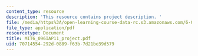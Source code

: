 ```yaml
---
content_type: resource
description: 'This resource contains project description. '
file: /media/https%3A/open-learning-course-data-rc.s3.amazonaws.com/6-096-introduction-to-c-january-iap-2011/70714554292d0889f63b7d21be39d579_MIT6_096IAP11_project.pdf
file_type: application/pdf
resourcetype: Document
title: MIT6_096IAP11_project.pdf
uid: 70714554-292d-0889-f63b-7d21be39d579
---
```

